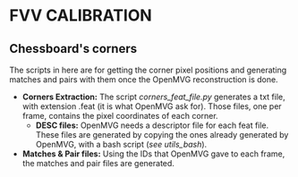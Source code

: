 # FVV CALIBRATION

## Chessboard's corners
The scripts in here are for getting the corner pixel positions and generating matches and pairs with them once the OpenMVG reconstruction is done.

* **Corners Extraction:** The script *corners_feat_file.py* generates a txt file, with extension .feat (it is what OpenMVG ask for). Those files, one per frame, contains the pixel coordinates of each corner.
  * **DESC files:** OpenMVG needs a descriptor file for each feat file. These files are generated by copying the ones already generated by OpenMVG, with a bash script (*see utils_bash*).
* **Matches & Pair files:** Using the IDs that OpenMVG gave to each frame, the matches and pair files are generated.